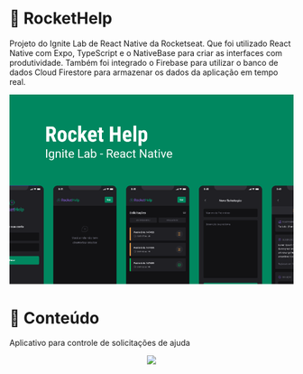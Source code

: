# :rocket: RocketHelp

Projeto do Ignite Lab de React Native da Rocketseat. Que foi utilizado React Native com Expo, TypeScript e o NativeBase para criar as interfaces com produtividade. Também foi integrado o Firebase para utilizar o banco de dados Cloud Firestore para armazenar os dados da aplicação em tempo real.

<div align="center">
  <img src="src/assets/to_Readme/rockethelp_img.png" />
</div>

# :pushpin: Conteúdo

Aplicativo para controle de solicitações de ajuda

<div align="center">
  <img height="490" src="src/assets/to_Readme/rockethelp_gif.gif" />
</div>

